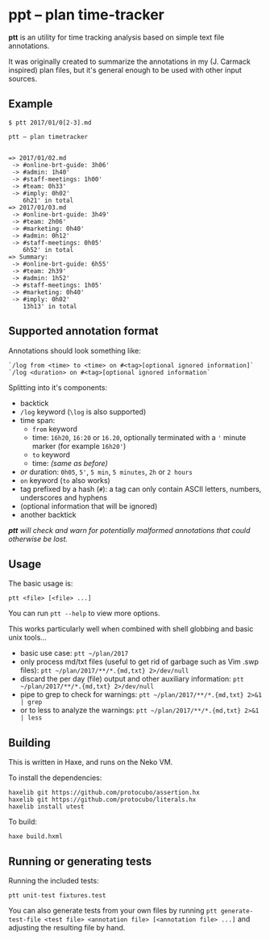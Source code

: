 # ppt – plan time-tracker

**ptt** is an utility for time tracking analysis based on simple text file annotations.

It was originally created to summarize the annotations in my (J. Carmack inspired) plan files, but it's general enough to be used with other input sources.

## Example

```
$ ptt 2017/01/0[2-3].md
```

```
ptt – plan timetracker


=> 2017/01/02.md
 -> #online-brt-guide: 3h06'
 -> #admin: 1h40'
 -> #staff-meetings: 1h00'
 -> #team: 0h33'
 -> #imply: 0h02'
    6h21' in total
=> 2017/01/03.md
 -> #online-brt-guide: 3h49'
 -> #team: 2h06'
 -> #marketing: 0h40'
 -> #admin: 0h12'
 -> #staff-meetings: 0h05'
    6h52' in total
=> Summary:
 -> #online-brt-guide: 6h55'
 -> #team: 2h39'
 -> #admin: 1h52'
 -> #staff-meetings: 1h05'
 -> #marketing: 0h40'
 -> #imply: 0h02'
    13h13' in total
```

## Supported annotation format

Annotations should look something like:

```
`/log from <time> to <time> on #<tag>[optional ignored information]`
`/log <duration> on #<tag>[optional ignored information`
```

Splitting into it's components:

 - backtick
 - `/log` keyword (`\log` is also supported)
 - time span:
    + `from` keyword
    + time: `16h20`, `16:20` or `16.20`, optionally terminated with a `'` minute marker (for example `16h20'`)
    + `to` keyword
    + time: _(same as before)_
 - _or_ duration: `0h05`, `5'`, `5 min`, `5 minutes`, `2h` or `2 hours`
 - `on` keyword (`to` also works)
 - tag prefixed by a hash (`#`): a tag can only contain ASCII letters, numbers, underscores and hyphens
 - (optional information that will be ignored)
 - another backtick

_**ptt** will check and warn for potentially malformed annotations that could otherwise be lost._

## Usage

The basic usage is:

```
ptt <file> [<file> ...]
```

You can run `ptt --help` to view more options.

This works particularly well when combined with shell globbing and basic unix tools...

 - basic use case: `ptt ~/plan/2017`
 - only process md/txt files (useful to get rid of garbage such as Vim .swp files): `ptt ~/plan/2017/**/*.{md,txt} 2>/dev/null`
 - discard the per day (file) output and other auxiliary information: `ptt ~/plan/2017/**/*.{md,txt} 2>/dev/null`
 - pipe to grep to check for warnings: `ptt ~/plan/2017/**/*.{md,txt} 2>&1 | grep`
 - or to less to analyze the warnings: `ptt ~/plan/2017/**/*.{md,txt} 2>&1 | less`

## Building

This is written in Haxe, and runs on the Neko VM.

To install the dependencies:

```
haxelib git https://github.com/protocubo/assertion.hx
haxelib git https://github.com/protocubo/literals.hx
haxelib install utest
```

To build:

```
haxe build.hxml
```

## Running or generating tests

Running the included tests:

```
ptt unit-test fixtures.test
```

You can also generate tests from your own files by running `ptt generate-test-file <test file> <annotation file> [<annotation file> ...]` and adjusting the resulting file by hand.

